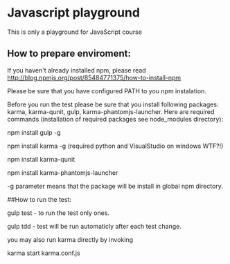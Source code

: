 # Javascript playground

This is  only a playground for JavaScript course

## How to prepare enviroment: 

If you haven't already installed npm, please read http://blog.npmjs.org/post/85484771375/how-to-install-npm

Please be sure that you have configured PATH to you npm instalation. 

Before you run the test please be sure that you install following packages: karma, karma-qunit, gulp, karma-phantomjs-launcher. Here are required commands (installation of required packages see node_modules directory):

   npm install gulp -g   
   
   npm install karma -g  (required python and VisualStudio on windows WTF?!)
   
   npm install karma-qunit
   
   npm install karma-phantomjs-launcher
   

 -g parameter means that the package will be install in global npm directory.  


##How to run the test: 

gulp test - to run the test only ones.

gulp tdd - test will be run automaticly after each test change. 

you may also run karma directly by invoking 

karma start karma.conf.js









